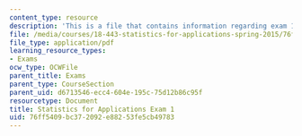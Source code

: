 ```yaml
---
content_type: resource
description: 'This is a file that contains information regarding exam 1. '
file: /media/courses/18-443-statistics-for-applications-spring-2015/76ff5409bc372092e88253fe5cb49783_MIT18_443S15_Exam1.pdf
file_type: application/pdf
learning_resource_types:
- Exams
ocw_type: OCWFile
parent_title: Exams
parent_type: CourseSection
parent_uid: d6713546-ecc4-604e-195c-75d12b86c95f
resourcetype: Document
title: Statistics for Applications Exam 1
uid: 76ff5409-bc37-2092-e882-53fe5cb49783
---
```

